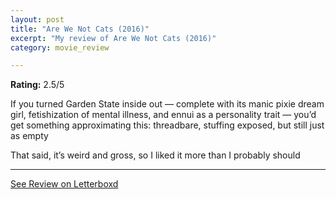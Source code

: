 ```yaml
---
layout: post
title: "Are We Not Cats (2016)"
excerpt: "My review of Are We Not Cats (2016)"
category: movie_review

---
```


**Rating:** 2.5/5

If you turned Garden State inside out — complete with its manic pixie dream girl, fetishization of mental illness, and ennui as a personality trait — you’d get something approximating this: threadbare, stuffing exposed, but still just as empty

That said, it’s weird and gross, so I liked it more than I probably should

<hr>

[See Review on Letterboxd](https://boxd.it/1pkdlz)
